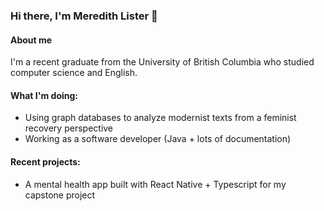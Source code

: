 ### Hi there, I'm Meredith Lister 👋

#### About me
I'm a recent graduate from the University of British Columbia who studied computer science and English.

#### What I'm doing:
- Using graph databases to analyze modernist texts from a feminist recovery perspective
- Working as a software developer (Java + lots of documentation)

#### Recent projects:
- A mental health app built with React Native + Typescript for my capstone project

